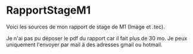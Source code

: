 # RapportStageM1

Voici les sources de mon rapport de stage de M1 (Image et .tec).

Je n'ai pas pu déposer le pdf du rapport car il fait plus de 30 mo. Je peux uniquement l'envoyer par mail à des adresses gmail ou hotmail.
